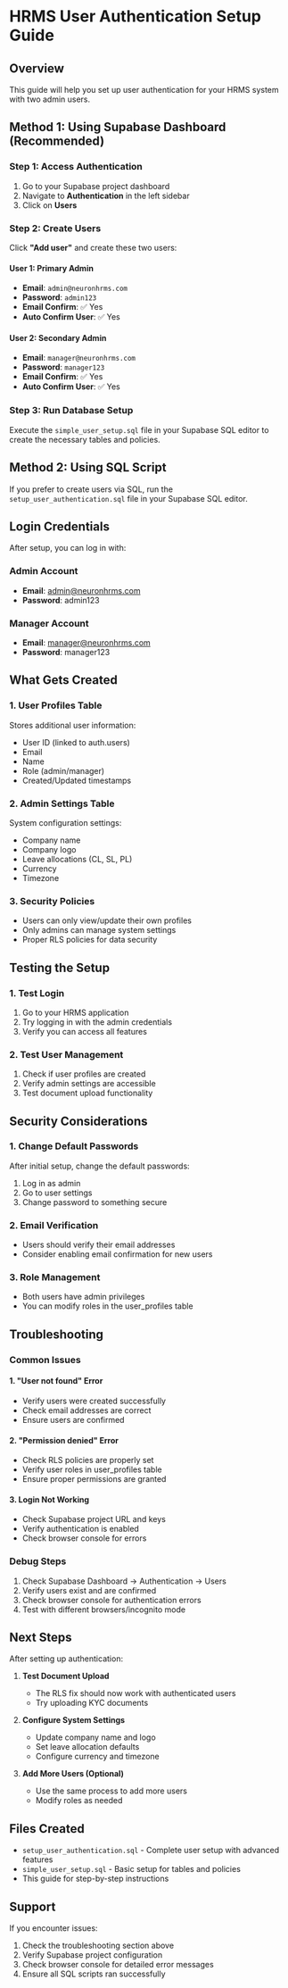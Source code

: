 # HRMS User Authentication Setup Guide

## Overview
This guide will help you set up user authentication for your HRMS system with two admin users.

## Method 1: Using Supabase Dashboard (Recommended)

### Step 1: Access Authentication
1. Go to your Supabase project dashboard
2. Navigate to **Authentication** in the left sidebar
3. Click on **Users**

### Step 2: Create Users
Click **"Add user"** and create these two users:

#### User 1: Primary Admin
- **Email**: `admin@neuronhrms.com`
- **Password**: `admin123`
- **Email Confirm**: ✅ Yes
- **Auto Confirm User**: ✅ Yes

#### User 2: Secondary Admin  
- **Email**: `manager@neuronhrms.com`
- **Password**: `manager123`
- **Email Confirm**: ✅ Yes
- **Auto Confirm User**: ✅ Yes

### Step 3: Run Database Setup
Execute the `simple_user_setup.sql` file in your Supabase SQL editor to create the necessary tables and policies.

## Method 2: Using SQL Script

If you prefer to create users via SQL, run the `setup_user_authentication.sql` file in your Supabase SQL editor.

## Login Credentials

After setup, you can log in with:

### Admin Account
- **Email**: admin@neuronhrms.com
- **Password**: admin123

### Manager Account
- **Email**: manager@neuronhrms.com
- **Password**: manager123

## What Gets Created

### 1. User Profiles Table
Stores additional user information:
- User ID (linked to auth.users)
- Email
- Name
- Role (admin/manager)
- Created/Updated timestamps

### 2. Admin Settings Table
System configuration settings:
- Company name
- Company logo
- Leave allocations (CL, SL, PL)
- Currency
- Timezone

### 3. Security Policies
- Users can only view/update their own profiles
- Only admins can manage system settings
- Proper RLS policies for data security

## Testing the Setup

### 1. Test Login
1. Go to your HRMS application
2. Try logging in with the admin credentials
3. Verify you can access all features

### 2. Test User Management
1. Check if user profiles are created
2. Verify admin settings are accessible
3. Test document upload functionality

## Security Considerations

### 1. Change Default Passwords
After initial setup, change the default passwords:
1. Log in as admin
2. Go to user settings
3. Change password to something secure

### 2. Email Verification
- Users should verify their email addresses
- Consider enabling email confirmation for new users

### 3. Role Management
- Both users have admin privileges
- You can modify roles in the user_profiles table

## Troubleshooting

### Common Issues

#### 1. "User not found" Error
- Verify users were created successfully
- Check email addresses are correct
- Ensure users are confirmed

#### 2. "Permission denied" Error
- Check RLS policies are properly set
- Verify user roles in user_profiles table
- Ensure proper permissions are granted

#### 3. Login Not Working
- Check Supabase project URL and keys
- Verify authentication is enabled
- Check browser console for errors

### Debug Steps
1. Check Supabase Dashboard → Authentication → Users
2. Verify users exist and are confirmed
3. Check browser console for authentication errors
4. Test with different browsers/incognito mode

## Next Steps

After setting up authentication:

1. **Test Document Upload**
   - The RLS fix should now work with authenticated users
   - Try uploading KYC documents

2. **Configure System Settings**
   - Update company name and logo
   - Set leave allocation defaults
   - Configure currency and timezone

3. **Add More Users (Optional)**
   - Use the same process to add more users
   - Modify roles as needed

## Files Created

- `setup_user_authentication.sql` - Complete user setup with advanced features
- `simple_user_setup.sql` - Basic setup for tables and policies
- This guide for step-by-step instructions

## Support

If you encounter issues:
1. Check the troubleshooting section above
2. Verify Supabase project configuration
3. Check browser console for detailed error messages
4. Ensure all SQL scripts ran successfully
